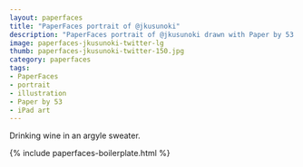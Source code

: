```yaml
---
layout: paperfaces
title: "PaperFaces portrait of @jkusunoki"
description: "PaperFaces portrait of @jkusunoki drawn with Paper by 53 on an iPad."
image: paperfaces-jkusunoki-twitter-lg
thumb: paperfaces-jkusunoki-twitter-150.jpg
category: paperfaces
tags: 
- PaperFaces
- portrait
- illustration
- Paper by 53
- iPad art
---
```


Drinking wine in an argyle sweater.

{% include paperfaces-boilerplate.html %}
